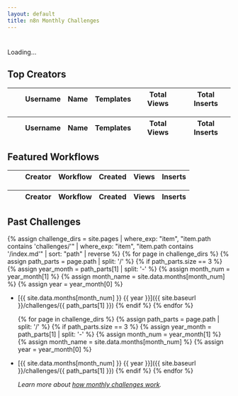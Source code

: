 ```yaml
---
layout: default
title: n8n Monthly Challenges
---
```

<div class="content-container">
  <div class="content-header">
    <h1 class="challenge-title section-title"></h1>
  </div>

  <div id="current-challenge">
    <div class="countdown-container">
        <p id="countdown" class="countdown">Loading...</p>
    </div>
    <div class="challenge-stats">
        <!-- Challenge stats will be loaded here via JS -->
    </div>
  </div>
</div>

<div class="content-container">
  <div class="content-header">
    <h2 class="section-title">Top Creators</h2>
  </div>
    <table id="creators-table" class="display compact">
        <thead>
            <tr>
                <th class="number-column"></th>
                <th></th>
                <th>Username</th>
                <th>Name</th>
                <th>Templates</th>
                <th>Total Views</th>
                <th>Total Inserts</th>
            </tr>
        </thead>
        <tbody>
        </tbody>
    </table>
    <div id="creators-table_info" class="dataTables_info"></div>
</div>

<script>
// Load data once and use it for all functions
let challengeData = null;

// Load all data when the page loads
document.addEventListener('DOMContentLoaded', () => {
    loadData().catch(error => {
        console.error('Error in main data loading:', error);
        document.querySelector('h1.challenge-title').textContent = 'Challenge';
        document.getElementById('current-challenge').innerHTML = '<p>Error loading challenge data</p>';
    });
});

async function loadData() {
    //console.log('Starting data load...');
    const response = await fetch('/n8n-community-leaderboard/challenges/challenge.json');
    //console.log('Fetch response:', response.status, response.statusText);
    const jsonData = await response.json();
    //console.log('Parsed JSON data:', jsonData);
    
    // Handle both array and object formats
    challengeData = Array.isArray(jsonData) ? jsonData[0] : jsonData;
    //console.log('Challenge data to use:', challengeData);
    
    if (!challengeData) {
        console.error('challengeData is null or undefined');
        throw new Error('Invalid challenge data format - data is null');
    }
    if (!challengeData.header_stats) {
        console.error('header_stats is missing:', challengeData);
        throw new Error('Invalid challenge data format - missing header_stats');
    }
    if (!challengeData.header_stats.curmonth) {
        console.error('curmonth is missing:', challengeData.header_stats);
        throw new Error('Invalid challenge data format - missing curmonth');
    }

    // Load challenge data first since it sets up the page structure
    //console.log('Loading challenge data...');
    await loadChallengeData();
    
    // Then load the tables in parallel
    await Promise.all([
        loadCreatorsData(),
        loadWorkflowsData()
    ]);
}

async function loadCreatorsData() {
    try {
        let tableData = challengeData.creators.map(item => {
            return [
                "",
                `<img src="${item.avatar}" alt="${item.username}" class="user-avatar" width="40">`,
                `<a href="${item.profile_url}" class="creator-link" target="_blank" data-umami-event="creator_profile" data-umami-event-creator="${item.username}">${item.username}</a>`,
                item.name,
                item.template_count,
                item.total_views,
                item.total_inserts
            ];
        });

        const table = $('#creators-table').DataTable({
            data: tableData,
            pageLength: 10,
            lengthMenu: [[10, 25, 50], [10, 25, 50]],
            order: [[6, 'desc']], // Sort by total inserts by default
            columns: [
                { title: "", searchable: false, orderable: false },
                { title: "", orderable: false, searchable: false },
                { title: "Creator" },
                { title: "Name" },
                { title: "Templates" },
                { title: "Total Views" },
                { title: "Total Inserts" }
            ],
            columnDefs: [
                { targets: 0, className: 'dt-body-center number', responsivePriority: 1 },
                { targets: 1, className: 'dt-body-center', width: "64px", responsivePriority: 1 },
                { targets: 2, className: 'dt-body-left creator-column', responsivePriority: 2 },
                { targets: 3, className: 'dt-body-left creator-column', responsivePriority: 10001 },
                { targets: [4,5], className: 'dt-body-center', responsivePriority: 4 },
                { targets: [6], className: 'dt-body-center', responsivePriority: 3 }
            ],
            dom: '<"table-controls-wrapper"lB>frtip',
            searching: false,
            responsive: true,
            deferRender: true
        });

        // Add row numbers
        table.on('draw.dt', function () {
            var pageInfo = table.page.info();
            table.column(0, { page: 'current' }).nodes().each(function (cell, i) {
                cell.innerHTML = i + 1 + pageInfo.start;
            });
        });

        table.draw();

    } catch (error) {
        console.error('Error loading creators data:', error);
    }
}
</script>

  <div id="top-creators">
    <table id="creators-table" class="display compact">
        <thead>
            <tr>
                <th class="number-column"></th>
                <th></th>
                <th>Username</th>
                <th>Name</th>
                <th>Templates</th>
                <th>Total Views</th>
                <th>Total Inserts</th>
            </tr>
        </thead>
        <tbody>
        </tbody>
    </table>
    <div id="creators-table_info" class="dataTables_info"></div>
  </div>

  <script>
  // Load data once and use it for all functions
  let challengeData = null;

  // Load all data when the page loads
  document.addEventListener('DOMContentLoaded', () => {
      loadData().catch(error => {
          console.error('Error in main data loading:', error);
          document.querySelector('h1.challenge-title').textContent = 'Challenge';
          document.getElementById('current-challenge').innerHTML = '<p>Error loading challenge data</p>';
      });
  });

  async function loadData() {
      //console.log('Starting data load...');
      const response = await fetch('/n8n-community-leaderboard/challenges/challenge.json');
      //console.log('Fetch response:', response.status, response.statusText);
      const jsonData = await response.json();
      //console.log('Parsed JSON data:', jsonData);
      
      // Handle both array and object formats
      challengeData = Array.isArray(jsonData) ? jsonData[0] : jsonData;
      //console.log('Challenge data to use:', challengeData);
      
      if (!challengeData) {
          console.error('challengeData is null or undefined');
          throw new Error('Invalid challenge data format - data is null');
      }
      if (!challengeData.header_stats) {
          console.error('header_stats is missing:', challengeData);
          throw new Error('Invalid challenge data format - missing header_stats');
      }
      if (!challengeData.header_stats.curmonth) {
          console.error('curmonth is missing:', challengeData.header_stats);
          throw new Error('Invalid challenge data format - missing curmonth');
      }

      // Load challenge data first since it sets up the page structure
      //console.log('Loading challenge data...');
      await loadChallengeData();
      
      // Then load the tables in parallel
      await Promise.all([
          loadCreatorsData(),
          loadWorkflowsData()
      ]);
  }

  async function loadCreatorsData() {
      try {
          let tableData = challengeData.creators.map(item => {
              return [
                  "",
                  `<img src="${item.avatar}" alt="${item.username}" class="user-avatar" width="40">`,
                  `<a href="${item.profile_url}" class="creator-link" target="_blank" data-umami-event="creator_profile" data-umami-event-creator="${item.username}">${item.username}</a>`,
                  item.name,
                  item.template_count,
                  item.total_views,
                  item.total_inserts
              ];
          });

          const table = $('#creators-table').DataTable({
              data: tableData,
              pageLength: 10,
              lengthMenu: [[10, 25, 50], [10, 25, 50]],
              order: [[6, 'desc']], // Sort by total inserts by default
              columns: [
                  { title: "", searchable: false, orderable: false },
                  { title: "", orderable: false, searchable: false },
                  { title: "Creator" },
                  { title: "Name" },
                  { title: "Templates" },
                  { title: "Total Views" },
                  { title: "Total Inserts" }
              ],
              columnDefs: [
                  { targets: 0, className: 'dt-body-center number', responsivePriority: 1 },
                  { targets: 1, className: 'dt-body-center', width: "64px", responsivePriority: 1 },
                  { targets: 2, className: 'dt-body-left creator-column', responsivePriority: 2 },
                  { targets: 3, className: 'dt-body-left creator-column', responsivePriority: 10001 },
                  { targets: [4,5], className: 'dt-body-center', responsivePriority: 4 },
                  { targets: [6], className: 'dt-body-center', responsivePriority: 3 }
              ],
              dom: '<"table-controls-wrapper"lB>frtip',
              searching: false,
              responsive: true,
              deferRender: true
          });

          // Add row numbers
          table.on('draw.dt', function () {
              var pageInfo = table.page.info();
              table.column(0, { page: 'current' }).nodes().each(function (cell, i) {
                  cell.innerHTML = i + 1 + pageInfo.start;
              });
          });

          table.draw();

      } catch (error) {
          console.error('Error loading creators data:', error);
      }
  }
  </script>
</div>

<div class="content-container">
  <div class="content-header">
    <h2 class="section-title">Featured Workflows</h2>
  </div>
    <table id="workflows-table" class="display compact">
        <thead>
            <tr>
                <th class="number-column"></th>
                <th></th>
                <th>Creator</th>
                <th>Workflow</th>
                <th>Created</th>
                <th>Views</th>
                <th>Inserts</th>
            </tr>
        </thead>
        <tbody>
        </tbody>
    </table>
    <div id="workflows-table_info" class="dataTables_info"></div>
</div>

<script>
async function loadWorkflowsData() {
    try {
        let tableData = challengeData.workflows.map(item => {
            return [
                "",
                `<img src="${item.creator_avatar}" alt="${item.creator_username}" class="user-avatar" width="40">`,
                `<a href="${item.creator_url}" class="creator-link" target="_blank" data-umami-event="creator_profile" data-umami-event-creator="${item.creator_username}">${item.creator_username}</a>`,
                `<a href="${item.workflow_url}" class="workflow-link" target="_blank" data-umami-event="workflow_view" data-umami-event-workflow="${item.workflow_name}">${item.workflow_name}</a>`,
                item.created_at,
                item.views,
                item.inserts
            ];
        });

        const table = $('#workflows-table').DataTable({
            data: tableData,
            pageLength: 25,
            lengthMenu: [[10, 25, 50], [10, 25, 50]],
            order: [[6, 'desc']], // Sort by inserts by default
            columns: [
                { title: "", searchable: false, orderable: false },
                { title: "", orderable: false, searchable: false },
                { title: "Creator" },
                { title: "Workflow" },
                { title: "Created" },
                { title: "Views" },
                { title: "Inserts" }
            ],
            columnDefs: [
                { targets: 0, className: 'dt-body-center number', responsivePriority: 1 },
                { targets: 1, className: 'dt-body-center', width: "64px", responsivePriority: 1 },
                { targets: 2, className: 'dt-body-left creator-column', responsivePriority: 10001 },
                { targets: 3, className: 'dt-body-left', responsivePriority: 2 },  // workflow name column
                { targets: 4, className: 'dt-body-center', width: "130px", responsivePriority: 5 },  // date column
                { targets: 5, className: 'dt-body-center', responsivePriority: 5 },
                { targets: 6, className: 'dt-body-center', responsivePriority: 4 }
            ],
            dom: '<"table-controls-wrapper"lB>frtip',
            searching: false,
            responsive: true,
            deferRender: true
        });

        // Add row numbers
        table.on('draw.dt', function () {
            var pageInfo = table.page.info();
            table.column(0, { page: 'current' }).nodes().each(function (cell, i) {
                cell.innerHTML = i + 1 + pageInfo.start;
            });
        });

        table.draw();

    } catch (error) {
        console.error('Error loading workflows data:', error);
    }
}

</script>

  <div id="featured-workflows">
    <table id="workflows-table" class="display compact">
        <thead>
            <tr>
                <th class="number-column"></th>
                <th></th>
                <th>Creator</th>
                <th>Workflow</th>
                <th>Created</th>
                <th>Views</th>
                <th>Inserts</th>
            </tr>
        </thead>
        <tbody>
        </tbody>
    </table>
    <div id="workflows-table_info" class="dataTables_info"></div>
  </div>

  <script>
  async function loadWorkflowsData() {
      try {
          let tableData = challengeData.workflows.map(item => {
              return [
                  "",
                  `<img src="${item.creator_avatar}" alt="${item.creator_username}" class="user-avatar" width="40">`,
                  `<a href="${item.creator_url}" class="creator-link" target="_blank" data-umami-event="creator_profile" data-umami-event-creator="${item.creator_username}">${item.creator_username}</a>`,
                  `<a href="${item.workflow_url}" class="workflow-link" target="_blank" data-umami-event="workflow_view" data-umami-event-workflow="${item.workflow_name}">${item.workflow_name}</a>`,
                  item.created_at,
                  item.views,
                  item.inserts
              ];
          });

          const table = $('#workflows-table').DataTable({
              data: tableData,
              pageLength: 25,
              lengthMenu: [[10, 25, 50], [10, 25, 50]],
              order: [[6, 'desc']], // Sort by inserts by default
              columns: [
                  { title: "", searchable: false, orderable: false },
                  { title: "", orderable: false, searchable: false },
                  { title: "Creator" },
                  { title: "Workflow" },
                  { title: "Created" },
                  { title: "Views" },
                  { title: "Inserts" }
              ],
              columnDefs: [
                  { targets: 0, className: 'dt-body-center number', responsivePriority: 1 },
                  { targets: 1, className: 'dt-body-center', width: "64px", responsivePriority: 1 },
                  { targets: 2, className: 'dt-body-left creator-column', responsivePriority: 10001 },
                  { targets: 3, className: 'dt-body-left', responsivePriority: 2 },  // workflow name column
                  { targets: 4, className: 'dt-body-center', width: "130px", responsivePriority: 5 },  // date column
                  { targets: 5, className: 'dt-body-center', responsivePriority: 5 },
                  { targets: 6, className: 'dt-body-center', responsivePriority: 4 }
              ],
              dom: '<"table-controls-wrapper"lB>frtip',
              searching: false,
              responsive: true,
              deferRender: true
          });

          // Add row numbers
          table.on('draw.dt', function () {
              var pageInfo = table.page.info();
              table.column(0, { page: 'current' }).nodes().each(function (cell, i) {
                  cell.innerHTML = i + 1 + pageInfo.start;
              });
          });

          table.draw();

      } catch (error) {
          console.error('Error loading workflows data:', error);
      }
  }
  </script>
</div>

<div class="content-container">
  <div class="content-header">
    <h2 class="section-title">Past Challenges</h2>
  </div>
  
  {% assign challenge_dirs = site.pages | where_exp: "item", "item.path contains 'challenges/'" | where_exp: "item", "item.path contains '/index.md'" | sort: "path" | reverse %}
    {% for page in challenge_dirs %}
        {% assign path_parts = page.path | split: '/' %}
        {% if path_parts.size == 3 %}
            {% assign year_month = path_parts[1] | split: '-' %}
            {% assign month_num = year_month[1] %}
            {% assign month_name = site.data.months[month_num] %}
            {% assign year = year_month[0] %}
* [{{ site.data.months[month_num] }} {{ year }}]({{ site.baseurl }}/challenges/{{ path_parts[1] }})
        {% endif %}
    {% endfor %}

  {% for page in challenge_dirs %}
      {% assign path_parts = page.path | split: '/' %}
      {% if path_parts.size == 3 %}
          {% assign year_month = path_parts[1] | split: '-' %}
          {% assign month_num = year_month[1] %}
          {% assign month_name = site.data.months[month_num] %}
          {% assign year = year_month[0] %}
* [{{ site.data.months[month_num] }} {{ year }}]({{ site.baseurl }}/challenges/{{ path_parts[1] }})
      {% endif %}
  {% endfor %}

  <p><i>Learn more about <a href="{{ site.baseurl }}/about/#monthly-challenges">how monthly challenges work</a>.</i></p>
</div>

<script>
async function loadChallengeData() {
    try {
        // Format the current month challenge
        const curDate = new Date(challengeData.header_stats.curmonth);
        const monthNames = ["January", "February", "March", "April", "May", "June",
            "July", "August", "September", "October", "November", "December"];
        const monthName = monthNames[curDate.getMonth()];
        const year = curDate.getFullYear();

        // Update page title - only update the h1.challenge-title, not the header title
        document.querySelector('h1.challenge-title').textContent = `${monthName} ${year} Challenge`;

        // Update challenge stats
        document.querySelector('.challenge-stats').innerHTML = `
            <div class="stat-button">
                <div class="stat-value">${challengeData.header_stats.new_templates}</div>
                <div class="stat-label">New Templates</div>
            </div>
            <div class="stat-button">
                <div class="stat-value">${challengeData.header_stats.active_creators}</div>
                <div class="stat-label">Active Creators</div>
            </div>
            <div class="stat-button">
                <div class="stat-value">${challengeData.header_stats.total_inserts}</div>
                <div class="stat-label">Total Inserts</div>
            </div>
        `;

        // Set up countdown
        const lastDay = new Date(curDate.getFullYear(), curDate.getMonth() + 1, 0);
        const countDownDate = new Date(lastDay.setHours(23, 59, 59)).getTime();

        const x = setInterval(function() {
            const now = new Date().getTime();
            const distance = countDownDate - now;
            
            const days = Math.floor(distance / (1000 * 60 * 60 * 24));
            const hours = Math.floor((distance % (1000 * 60 * 60 * 24)) / (1000 * 60 * 60));
            const minutes = Math.floor((distance % (1000 * 60 * 60)) / (1000 * 60));
            const seconds = Math.floor((distance % (1000 * 60)) / 1000);
            
            document.getElementById("countdown").innerHTML = 
                `${days}d ${hours}h ${minutes}m ${seconds}s remaining`;
            
            if (distance < 0) {
                clearInterval(x);
                document.getElementById("countdown").innerHTML = "Challenge has ended";
            }
        }, 1000);

    } catch (error) {
        console.error('Error loading challenge data:', error);
        document.querySelector('h1.challenge-title').textContent = 'Challenge';
        document.getElementById('current-challenge').innerHTML = '<p>Error loading challenge data</p>';
    }
}
</script>
